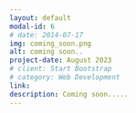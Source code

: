 ```yaml
---
layout: default
modal-id: 6
# date: 2014-07-17
img: coming_soon.png
alt: coming soon..
project-date: August 2023
# client: Start Bootstrap
# category: Web Development
link: 
description: Coming soon.....
---
```

